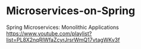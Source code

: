 # Microservices-on-Spring  
  
  Spring Microservices: Monolithic Applications  
  https://www.youtube.com/playlist?list=PL8X2nqRlWfaZcyrJrsrWmQ17vtagWKv3f
